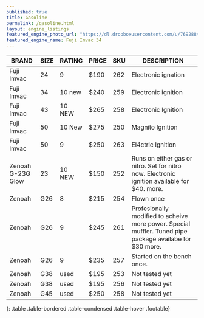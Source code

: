 ```yaml
---
published: true
title: Gasoline
permalink: /gasoline.html
layout: engine_listings
featured_engine_photo_url: "https://dl.dropboxusercontent.com/u/76928840/Website%20Photos/featured/gas.jpg"
featured_engine_name: Fuji Imvac 34
---
```



BRAND              |  SIZE   |  RATING  |  PRICE  |  SKU   |   DESCRIPTION
-------------------|---------|----------|---------|--------|---------------------
Fuji Imvac         | 24      | 9        | $190    | 262    | Electronic ignation                                         
Fuji Imvac         | 34      | 10 new   | $240    | 259    | Electronic ignition                                  
Fuji Imvac         | 43      | 10 NEW   | $265    | 258    | Electronic Ignition
Fuji Imvac         | 50      | 10 New   | $275    | 250    | Magnito Ignition
Fuji Imvac         | 50      | 9        | $250    | 263    | El4ctric Ignition                          
Zenoah G-23G Glow  | 23      | 10 NEW   | $150    | 252    | Runs on either gas or nitro. Set for nitro now. Electronic   ignition available for $40. more.
Zenoah             | G26     | 8        | $215    | 254    | Flown once
Zenoah             | G26     | 9        | $245    | 261    | Profesionally modified to acheive more power. Special muffler. Tuned pipe package availabe for $30 more.
Zenoah             | G26     | 9        | $235    | 257    | Started on the bench once.                                          
Zenoah             | G38     | used     | $195    | 253    | Not tested yet
Zenoah             | G38     | used     | $195    | 256    | Not tested yet
Zenoah             | G45     | used     | $250    | 258    | Not tested yet                                          
{: .table .table-bordered .table-condensed .table-hover .footable}
